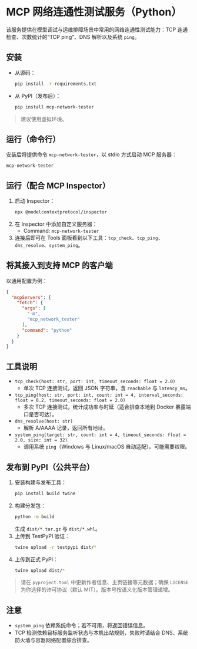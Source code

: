 # MCP 网络连通性测试服务（Python）

该服务提供在模型调试与运维排障场景中常用的网络连通性测试能力：TCP 连通检查、次数统计的“TCP ping”、DNS 解析以及系统 `ping`。

## 安装

- 从源码：
  ```bash
  pip install -r requirements.txt
  ```
- 从 PyPI（发布后）：
  ```bash
  pip install mcp-network-tester
  ```

> 建议使用虚拟环境。

## 运行（命令行）
安装后将提供命令 `mcp-network-tester`，以 stdio 方式启动 MCP 服务器：
```bash
mcp-network-tester
```

## 运行（配合 MCP Inspector）
1. 启动 Inspector：
   ```bash
   npx @modelcontextprotocol/inspector
   ```
2. 在 Inspector 中添加自定义服务器：
   - Command: `mcp-network-tester`
3. 连接后即可在 Tools 面板看到以下工具：`tcp_check`、`tcp_ping`、`dns_resolve`、`system_ping`。

## 将其接入到支持 MCP 的客户端
以通用配置为例：
```json
{
  "mcpServers": {
    "fetch": {
      "args": [
        "-m",
        "mcp_network_tester"
      ],
      "command": "python"
    }
  }
}
```

## 工具说明
- `tcp_check(host: str, port: int, timeout_seconds: float = 2.0)`
  - 单次 TCP 连接测试，返回 JSON 字符串，含 `reachable` 与 `latency_ms`。
- `tcp_ping(host: str, port: int, count: int = 4, interval_seconds: float = 0.2, timeout_seconds: float = 2.0)`
  - 多次 TCP 连接测试，统计成功率与时延（适合排查本地到 Docker 暴露端口是否可达）。
- `dns_resolve(host: str)`
  - 解析 A/AAAA 记录，返回所有地址。
- `system_ping(target: str, count: int = 4, timeout_seconds: float = 2.0, size: int = 32)`
  - 调用系统 `ping`（Windows 与 Linux/macOS 自动适配）。可能需要权限。

## 发布到 PyPI（公共平台）
1. 安装构建与发布工具：
   ```bash
   pip install build twine
   ```
2. 构建分发包：
   ```bash
   python -m build
   ```
   生成 `dist/*.tar.gz` 与 `dist/*.whl`。
3. 上传到 TestPyPI 验证：
   ```bash
   twine upload -r testpypi dist/*
   ```
4. 上传到正式 PyPI：
   ```bash
   twine upload dist/*
   ```

> 请在 `pyproject.toml` 中更新作者信息、主页链接等元数据；确保 `LICENSE` 为你选择的许可协议（默认 MIT）。版本号按语义化版本管理递增。

## 注意
- `system_ping` 依赖系统命令；若不可用，将返回错误信息。
- TCP 检测依赖目标服务监听状态与本机出站规则，失败时请结合 DNS、系统防火墙与容器网络配置综合排查。
